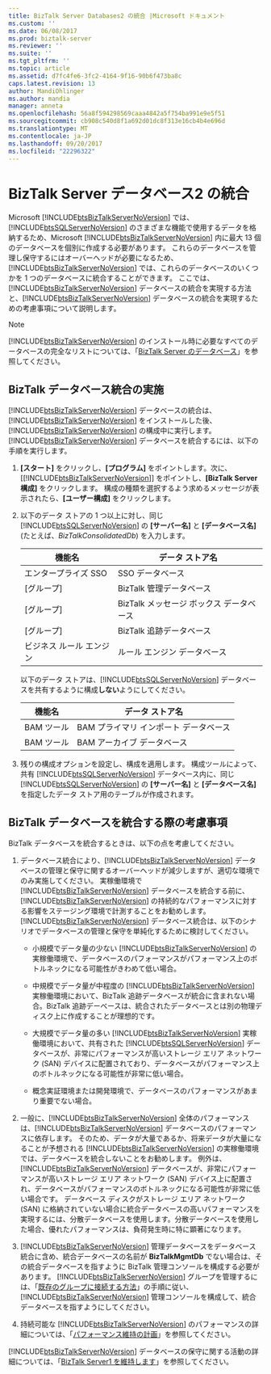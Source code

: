 ```yaml
---
title: BizTalk Server Databases2 の統合 |Microsoft ドキュメント
ms.custom: ''
ms.date: 06/08/2017
ms.prod: biztalk-server
ms.reviewer: ''
ms.suite: ''
ms.tgt_pltfrm: ''
ms.topic: article
ms.assetid: d7fc4fe6-3fc2-4164-9f16-90b6f473ba8c
caps.latest.revision: 13
author: MandiOhlinger
ms.author: mandia
manager: anneta
ms.openlocfilehash: 56a8f594298569caaa4842a5f754ba991e9e5f51
ms.sourcegitcommit: cb908c540d8f1a692d01dc8f313e16cb4b4e696d
ms.translationtype: MT
ms.contentlocale: ja-JP
ms.lasthandoff: 09/20/2017
ms.locfileid: "22296322"
---
```

# <a name="consolidate-the-biztalk-server-databases2"></a>BizTalk Server データベース2 の統合
Microsoft [!INCLUDE[btsBizTalkServerNoVersion](../includes/btsbiztalkservernoversion-md.md)] では、[!INCLUDE[btsSQLServerNoVersion](../includes/btssqlservernoversion-md.md)] のさまざまな機能で使用するデータを格納するため、Microsoft [!INCLUDE[btsBizTalkServerNoVersion](../includes/btsbiztalkservernoversion-md.md)] 内に最大 13 個のデータベースを個別に作成する必要があります。 これらのデータベースを管理し保守するにはオーバーヘッドが必要になるため、[!INCLUDE[btsBizTalkServerNoVersion](../includes/btsbiztalkservernoversion-md.md)] では、これらのデータベースのいくつかを 1 つのデータベースに統合することができます。 ここでは、[!INCLUDE[btsBizTalkServerNoVersion](../includes/btsbiztalkservernoversion-md.md)] データベースの統合を実現する方法と、[!INCLUDE[btsBizTalkServerNoVersion](../includes/btsbiztalkservernoversion-md.md)] データベースの統合を実現するための考慮事項について説明します。  
  
> [!NOTE]
>  [!INCLUDE[btsBizTalkServerNoVersion](../includes/btsbiztalkservernoversion-md.md)] のインストール時に必要なすべてのデータベースの完全なリストについては、「[BizTalk Server のデータベース](../core/databases-in-biztalk-server.md)」を参照してください。  
  
## <a name="implementing-biztalk-database-consolidation"></a>BizTalk データベース統合の実施  
 [!INCLUDE[btsBizTalkServerNoVersion](../includes/btsbiztalkservernoversion-md.md)] データベースの統合は、[!INCLUDE[btsBizTalkServerNoVersion](../includes/btsbiztalkservernoversion-md.md)] をインストールした後、[!INCLUDE[btsBizTalkServerNoVersion](../includes/btsbiztalkservernoversion-md.md)] の構成中に実行します。 [!INCLUDE[btsBizTalkServerNoVersion](../includes/btsbiztalkservernoversion-md.md)] データベースを統合するには、以下の手順を実行します。  
  
1.  **[スタート]** をクリックし、**[プログラム]** をポイントします。次に、[[!INCLUDE[btsBizTalkServerNoVersion](../includes/btsbiztalkservernoversion-md.md)]] をポイントし、**[BizTalk Server 構成]** をクリックします。 構成の種類を選択するよう求めるメッセージが表示されたら、**[ユーザー構成]** をクリックします。  
  
2.  以下のデータ ストアの 1 つ以上に対し、同じ [!INCLUDE[btsSQLServerNoVersion](../includes/btssqlservernoversion-md.md)] の **[サーバー名]** と **[データベース名]** (たとえば、*BizTalkConsolidatedDb*) を入力します。  
  
    |機能名|データ ストア名|  
    |------------------|---------------------|  
    |エンタープライズ SSO|SSO データベース|  
    |[グループ]|BizTalk 管理データベース|  
    |[グループ]|BizTalk メッセージ ボックス データベース|  
    |[グループ]|BizTalk 追跡データベース|  
    |ビジネス ルール エンジン|ルール エンジン データベース|  
  
     以下のデータ ストアは、[!INCLUDE[btsSQLServerNoVersion](../includes/btssqlservernoversion-md.md)] データベースを共有するように構成**しない**ようにしてください。  
  
    |機能名|データ ストア名|  
    |------------------|---------------------|  
    |BAM ツール|BAM プライマリ インポート データベース|  
    |BAM ツール|BAM アーカイブ データベース|  
  
3.  残りの構成オプションを設定し、構成を適用します。 構成ツールによって、共有 [!INCLUDE[btsSQLServerNoVersion](../includes/btssqlservernoversion-md.md)] データベース内に、同じ [!INCLUDE[btsSQLServerNoVersion](../includes/btssqlservernoversion-md.md)] の **[サーバー名]** と **[データベース名]** を指定したデータ ストア用のテーブルが作成されます。  
  
## <a name="considerations-for-implementing-biztalk-database-consolidation"></a>BizTalk データベースを統合する際の考慮事項  
 BizTalk データベースを統合するときは、以下の点を考慮してください。  
  
1.  データベース統合により、[!INCLUDE[btsBizTalkServerNoVersion](../includes/btsbiztalkservernoversion-md.md)] データベースの管理と保守に関するオーバーヘッドが減少しますが、適切な環境でのみ実施してください。 実稼働環境で [!INCLUDE[btsBizTalkServerNoVersion](../includes/btsbiztalkservernoversion-md.md)] データベースを統合する前に、[!INCLUDE[btsBizTalkServerNoVersion](../includes/btsbiztalkservernoversion-md.md)] の持続的なパフォーマンスに対する影響をステージング環境で計測することをお勧めします。 [!INCLUDE[btsBizTalkServerNoVersion](../includes/btsbiztalkservernoversion-md.md)] データベース統合は、以下のシナリオでデータベースの管理と保守を単純化するために検討してください。  
  
    -   小規模でデータ量の少ない [!INCLUDE[btsBizTalkServerNoVersion](../includes/btsbiztalkservernoversion-md.md)] の実稼働環境で、データベースのパフォーマンスがパフォーマンス上のボトルネックになる可能性がきわめて低い場合。  
  
    -   中規模でデータ量が中程度の [!INCLUDE[btsBizTalkServerNoVersion](../includes/btsbiztalkservernoversion-md.md)] 実稼働環境において、BizTalk 追跡データベースが統合に含まれない場合。BizTalk 追跡デーベースは、統合されたデータベースとは別の物理ディスク上に作成することが理想的です。  
  
    -   大規模でデータ量の多い [!INCLUDE[btsBizTalkServerNoVersion](../includes/btsbiztalkservernoversion-md.md)] 実稼働環境において、共有された [!INCLUDE[btsSQLServerNoVersion](../includes/btssqlservernoversion-md.md)] データベースが、非常にパフォーマンスが高いストレージ エリア ネットワーク (SAN) デバイスに配置されており、データベースがパフォーマンス上のボトルネックになる可能性が非常に低い場合。  
  
    -   概念実証環境または開発環境で、データベースのパフォーマンスがあまり重要でない場合。  
  
2.  一般に、[!INCLUDE[btsBizTalkServerNoVersion](../includes/btsbiztalkservernoversion-md.md)] 全体のパフォーマンスは、[!INCLUDE[btsBizTalkServerNoVersion](../includes/btsbiztalkservernoversion-md.md)] データベースのパフォーマンスに依存します。 そのため、データが大量であるか、将来データが大量になることが予想される [!INCLUDE[btsBizTalkServerNoVersion](../includes/btsbiztalkservernoversion-md.md)] の実稼働環境では、データベースを統合しないことをお勧めします。 例外は、[!INCLUDE[btsBizTalkServerNoVersion](../includes/btsbiztalkservernoversion-md.md)] データベースが、非常にパフォーマンスが高いストレージ エリア ネットワーク (SAN) デバイス上に配置され、データベースがパフォーマンスのボトルネックになる可能性が非常に低い場合です。 データベース ディスクがストレージ エリア ネットワーク (SAN) に格納されていない場合に統合データベースの高いパフォーマンスを実現するには、分散データベースを使用します。分散データベースを使用した場合、優れたパフォーマンスは、負荷発生時に特に顕著になります。  
  
3.  [!INCLUDE[btsBizTalkServerNoVersion](../includes/btsbiztalkservernoversion-md.md)] 管理データベースをデータベース統合に含め、統合データベースの名前が **BizTalkMgmtDb** でない場合は、その統合データベースを指すように BizTalk 管理コンソールを構成する必要があります。 [!INCLUDE[btsBizTalkServerNoVersion](../includes/btsbiztalkservernoversion-md.md)] グループを管理するには、「[既存のグループに接続する方法](../core/how-to-connect-to-an-existing-group.md)」の手順に従い、[!INCLUDE[btsBizTalkServerNoVersion](../includes/btsbiztalkservernoversion-md.md)] 管理コンソールを構成して、統合データベースを指すようにしてください。  
  
4.  持続可能な [!INCLUDE[btsBizTalkServerNoVersion](../includes/btsbiztalkservernoversion-md.md)] のパフォーマンスの詳細については、「[パフォーマンス維持の計画](../core/planning-for-sustained-performance.md)」を参照してください。  
  
 [!INCLUDE[btsBizTalkServerNoVersion](../includes/btsbiztalkservernoversion-md.md)] データベースの保守に関する活動の詳細については、「[BizTalk Server1 を維持します](../core/maintaining-biztalk-server1.md)」を参照してください。